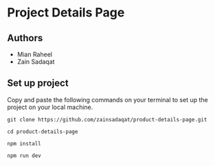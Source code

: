 # Project Details Page       
 
## Authors     
- Mian Raheel           
- Zain Sadaqat         
 
## Set up project     
Copy and paste the following commands on your terminal to set up the project on your local machine.  

```
git clone https://github.com/zainsadaqat/product-details-page.git
```

```
cd product-details-page
```

```
npm install
```

```
npm run dev
```
